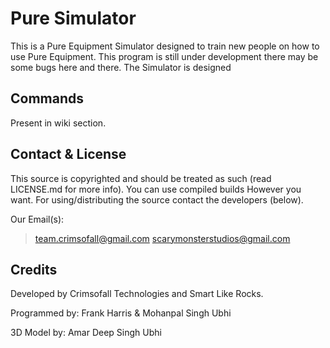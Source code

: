 # Pure Simulator

This is a Pure Equipment Simulator designed to train new people on how to use Pure Equipment. This program is still under development there may be some bugs here and there. The Simulator is designed 

## Commands

Present in wiki section.

## Contact & License

This source is copyrighted and should be treated as such (read LICENSE.md for more info). You can use compiled builds However you want.
For using/distributing the source contact the developers (below).

Our Email(s):
> team.crimsofall@gmail.com
> scarymonsterstudios@gmail.com

## Credits

Developed by Crimsofall Technologies and Smart Like Rocks.

Programmed by:
Frank Harris & Mohanpal Singh Ubhi

3D Model by:
Amar Deep Singh Ubhi
